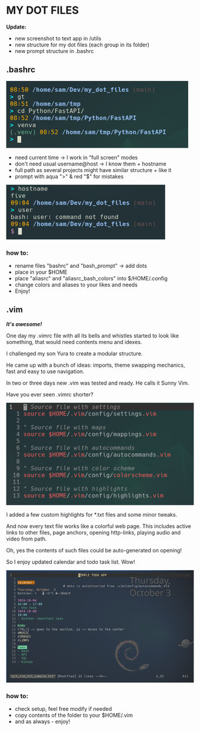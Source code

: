 # MY DOT FILES

**Update:**

- new screenshot to text app in /utils
- new structure for my dot files (each group in its folder)
- new prompt structure in .bashrc

## .bashrc

!["colors for venv & git statuses"](img/new_bash_prompt.png)

- need current time -> I work in "full screen" modes
- don't need usual username@host -> I know them + hostname
- full path as several projects might have similar structure + like it
- prompt with aqua ">" & red "$" for mistakes

!["red and '$' for errors"](img/new_bash_error_prompt.png)

### how to:

- rename files "bashrc" and "bash_prompt" -> add dots
- place in your $HOME
- place "aliasrc" and "aliasrc_bash_colors" into $/HOME/.config
- change colors and aliases to your likes and needs
- Enjoy!

## .vim

***It's awesome!***

One day my .vimrc file with all its bells and whistles started to look like
something, that would need contents menu and idexes.

I challenged my son Yura to create a modular structure.

He came up with a bunch of ideas: imports, theme swapping mechanics, fast and
easy to use navigation.

In two or three days new .vim was tested and ready. He calls it Sunny Vim.

Have you ever seen .vimrc shorter?

!["best .vimrc file ever"](img/vim_main.png)

I added a few custom highlights for \*.txt files and some minor tweaks.

And now every text file works like a colorful web page. This includes active
links to other files, page anchors, opening http-links, playing audio and video
from path.

Oh, yes the contents of such files could be auto-generated on opening!

So I enjoy updated calendar and todo task list. Wow!

!["my actual todo looks almost the same :-)"](img/vim_todo.png)

### how to:

- check setup, feel free modify if needed
- copy contents of the folder to your $HOME/.vim
- and as always - enjoy!
